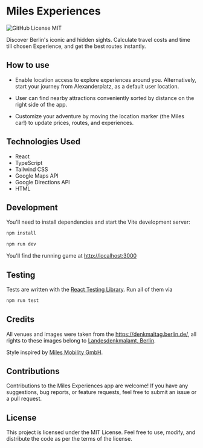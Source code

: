 # Miles Experiences

![GitHub License MIT](https://img.shields.io/github/license/sqlhabit/sql_schema_visualizer?color=%2347A3F3)

Discover Berlin's iconic and hidden sights. Calculate travel costs and time till chosen Experience, and get the best routes instantly.

## How to use

- Enable location access to explore experiences around you. Alternatively, start your journey from Alexanderplatz, as a default user location. 

- User can find nearby attractions conveniently sorted by distance on the right side of the app. 

- Customize your adventure by moving the location marker (the Miles car!) to update prices, routes, and experiences.

## Technologies Used

- React
- TypeScript
- Tailwind CSS
- Google Maps API
- Google Directions API
- HTML

## Development

You'll need to install dependencies and start the Vite development server:

```sh
npm install

npm run dev
```

You'll find the running game at [http://localhost:3000](http://localhost:3000/)

## Testing

Tests are written with the [React Testing Library](https://testing-library.com/docs/react-testing-library/example-intro). Run all of them via

```sh
npm run test
```

## Credits

All venues and images were taken from the https://denkmaltag.berlin.de/, all rights to these images belong to [Landesdenkmal­amt, Berlin](https://www.berlin.de/landesdenkmalamt/).

Style inspired by [Miles Mobility GmbH](https://miles-mobility.com/en-de).

## Contributions

Contributions to the Miles Experiences app are welcome! If you have any suggestions, bug reports, or feature requests, feel free to submit an issue or a pull request.

## License

This project is licensed under the MIT License. Feel free to use, modify, and distribute the code as per the terms of the license.
